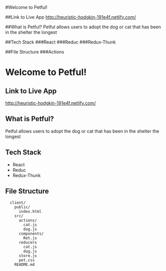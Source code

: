 #Welcome to Petful!

##Link to Live App
http://heuristic-hodgkin-191e4f.netlify.com/

##What is Petful?
Petful allows users to adopt the dog or cat that has been in the shelter the longest

##Tech Stack
###React
###Reduc
###Redux-Thunk

##File Structure
###Actions
# Welcome to Petful!

## Link to Live App
http://heuristic-hodgkin-191e4f.netlify.com/

## What is Petful?
Petful allows users to adopt the dog or cat that has been in the shelter the longest

## Tech Stack
* React
* Reduc
* Redux-Thunk

## File Structure
```
  client/
    public/
      index.html
    src/
      actions/
        cat.js
        dog.js
      components/
        Ret.js
      reducers
        cat.js
        dog.js
      store.js
      pet.css
    README.md
```
